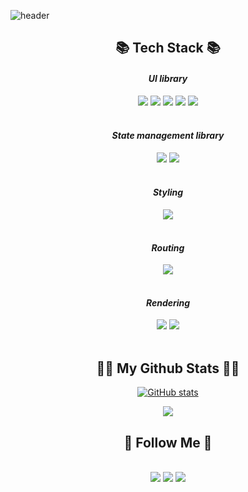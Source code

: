 
![header](https://capsule-render.vercel.app/api?type=waving&color=gradient&height=220&section=header&text=Hi!%20I'm%20Sungchan!&fontAlign=50&fontAlignY=40&fontSize=70&fontColor=FFFFFF)


<div align="center">
  

<h2 align="center">📚 Tech Stack 📚</h2>


  
  #### *UI library*
  
  <div>
  <img src="https://img.shields.io/badge/Python-3766AB?style=flat&logo=Python&logoColor=white"/>  
  <img src="https://img.shields.io/badge/HTML5-E34F26?style=flat&logo=HTML5&logoColor=white"/>
  <img src="https://img.shields.io/badge/CSS3-1572B6?style=flat&logo=CSS3&logoColor=white"/>
  <img src="https://img.shields.io/badge/Javascript-D0B336?style=flat&logo=Javascript&logoColor=white"/>
  <img src="https://img.shields.io/badge/React-50BCDF?style=flat&logo=React&logoColor=white"/>
  </div>
<br/>

  
  #### *State management library*
  <div>
   <img src="https://img.shields.io/badge/Redux-764ABC?style=flat&logo=Redux&logoColor=white"/>
    <img src="https://img.shields.io/badge/Recoil-764ABC?style=flat&logo=Recoil&logoColor=white"/>
  </div>
<br>
  

  #### *Styling*
  <div>
  <img src="https://img.shields.io/badge/Css Modules-1572B6?style=flat&logo=cssmodules&logoColor=white"/>
  </div>
<br>

#### *Routing*
 <div>
 <img src="https://img.shields.io/badge/React Router-CA4245?style=flat&logo=reactrouter&logoColor=white"/>
 </div>
<br>
  
  #### *Rendering* 
  <div>
  <img src="https://img.shields.io/badge/CRA-09D3AC?style=flat&logo=createreactapp&logoColor=white"/> 
  <img src="https://img.shields.io/badge/Vite-646CFF?style=flat&logo=vite&logoColor=white"/>
  </div>

<br>

  <h2>👩‍💻 My Github Stats 👩‍💻</h2>
  
[![GitHub stats](https://github-readme-stats.vercel.app/api?username=hyeinisfree&hide_title=true&show_icons=true&include_all_commits=true&disable_animations=true&theme=vue)](https://github.com/anuraghazra/github-readme-stats)



  <a href="https://hits.seeyoufarm.com"><img src="https://hits.seeyoufarm.com/api/count/incr/badge.svg?url=https%3A%2F%2Fgithub.com%2Fhyeinisfree&count_bg=%2341B883&title_bg=%23CDC2C2&icon=github.svg&icon_color=%23E7E7E7&title=hits&edge_flat=false"/></a>




<h2 align="center">🌈 Follow Me 🌈</h2>
  <br/>
  <a href="https://www.instagram.com/190._.sc/"><img src="https://img.shields.io/badge/Instagram-E4405F?style=flat&logo=Instagram&logoColor=white&link=https://www.instagram.com/190._.sc/"/></a>
  <a href="mailto:kjyy07@naver.com"><img src="https://img.shields.io/badge/Naver-00a000?style=flat&logo=Naver&logoColor=white&link=kjyy07@naver.com"/></a>
  <a href="https://www.facebook.com/profile.php?id=100004889682464"><img src="https://img.shields.io/badge/Facebook-3766AB?style=flat&logo=Facebook&logoColor=white&link=https://www.facebook.com/profile.php?id=100004889682464"/></a>
  <br/>
  <br/>

</div>
